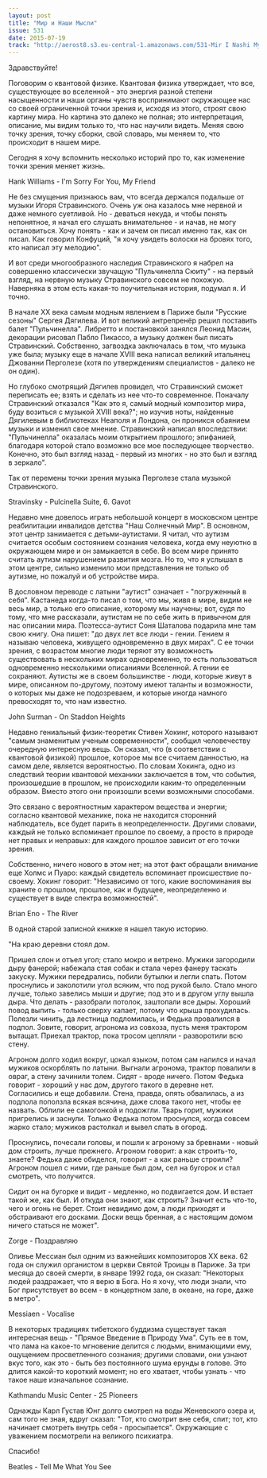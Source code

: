 ```yaml
---
layout: post
title: "Мир и Наши Мысли"
issue: 531
date: 2015-07-19
track: "http://aerost8.s3.eu-central-1.amazonaws.com/531-Mir I Nashi Mysli.mp3"
---
```


Здравствуйте!

Поговорим о квантовой физике. Квантовая физика утверждает, что все, существующее во вселенной - это энергия разной степени насыщенности и наши органы чувств воспринимают окружающее нас со своей ограниченной точки зрения и, исходя из этого, строят свою картину мира. Но картина это далеко не полная; это интерпретация, описание, мы видим только то, что нас научили видеть. Меняя свою точку зрения, точку сборки, свой словарь, мы меняем то, что происходит в нашем мире.

Сегодня я хочу вспомнить несколько историй про то, как изменение точки зрения меняет жизнь.

Hank Williams - I'm Sorry For You, My Friend

Не без смущения признаюсь вам, что всегда держался подальше от музыки Игоря Стравинского. Очень уж она казалось мне нервной и даже немного суетливой. Но - деваться некуда, и чтобы понять непонятное, я начал его слушать внимательнее - и начав, не могу остановиться. Хочу понять - как и зачем он писал именно так, как он писал. Как говорил Конфуций, "я хочу увидеть волоски на бровях того, кто написал эту мелодию".

И вот среди многообразного наследия Стравинского я набрел на совершенно классически звучащую "Пульчинелла Сюиту" - на первый взгляд, на нервную музыку Стравинского совсем не похожую. Наверняка в этом есть какая-то поучительная история, подумал я. И точно.

В начале XX века самым модным явлением в Париже были "Русские сезоны" Сергея Дягилева. И вот великий антрепренёр решил поставить балет "Пульчинелла". Либретто и постановкой занялся Леонид Масин, декорации рисовал Пабло Пикассо, а музыку должен был писать Стравинский. Собственно, загвоздка заключалась в том, что музыка уже была; музыку еще в начале XVIII века написал великий итальянец Джованни Перголезе (хотя по утверждениям специалистов - далеко не он один).

Но глубоко смотрящий Дягилев провидел, что Стравинский сможет переписать ее; взять и сделать из нее что-то современное. Поначалу Стравинский отказался "Как это я, самый модный композитор мира, буду возиться с музыкой XVIII века?"; но изучив ноты, найденные Дягилевым в библиотеках Неаполя и Лондона, он проникся обаянием музыки и изменил свое мнение. Стравинский написал впоследствии: "Пульчинелла" оказалась моим открытием прошлого; эпифанией, благодаря которой стало возможно все мое последующее творчество. Конечно, это был взгляд назад - первый из многих - но это был и взгляд в зеркало".

Так от перемены точки зрения музыка Перголезе стала музыкой Стравинского.

Stravinsky - Pulcinella Suite, 6. Gavot

Недавно мне довелось играть небольшой концерт в московском центре реабилитации инвалидов детства "Наш Солнечный Мир". В основном, этот центр занимается с детьми-аутистами. Я читал, что аутизм считается особым состоянием сознания человека, когда ему неуютно в окружающем мире и он замыкается в себе. Во всем мире принято считать аутизм нарушением развития мозга. Но то, что я услышал в этом центре, сильно изменило мои представления не только об аутизме, но пожалуй и об устройстве мира.

В дословном переводе с латыни "аутист" означает - "погруженный в себя". Кастанеда когда-то писал о том, что мы, живя в мире, видим не весь мир, а только его описание, которому мы научены; вот, судя по тому, что мне рассказали, аутистам не по себе жить в привычном для нас описании мира. Поэтесса-аутист Соня Шаталова подарила мне там свою книгу. Она пишет: "до двух лет все люди - гении. Гением я называю человека, живущего одновременно в двух мирах". С ее точки зрения, с возрастом многие люди теряют эту возможность существовать в нескольких мирах одновременно, то есть пользоваться одновременно несколькими описаниями Вселенной. А гении ее сохраняют. Аутисты же в своем большинстве - люди, которые живут в мире, описанном по-другому, поэтому имеют таланты и возможности, о которых мы даже не подозреваем, и которые иногда намного превосходят то, что нам известно.

John Surman - On Staddon Heights

Недавно гениальный физик-теоретик Стивен Хокинг, которого называют "самым знаменитым ученым современности", сообщил человечеству очередную интересную вещь. Он сказал, что (в соответствии с квантовой физикой) прошлое, которое мы все считаем данностью, на самом деле, является вероятностью. По словам Хокинга, одно из следствий теории квантовой механики заключается в том, что события, произошедшие в прошлом, не происходили каким-то определенным образом. Вместо этого они произошли всеми возможными способами.

Это связано с вероятностным характером вещества и энергии; согласно квантовой механике, пока не находится сторонний наблюдатель, все будет парить в неопределенности. Другими словами, каждый не только вспоминает прошлое по своему, а просто в природе нет правых и неправых: для каждого прошлое зависит от его точки зрения.

Собственно, ничего нового в этом нет; на этот факт обращали внимание еще Холмс и Пуаро: каждый свидетель вспоминает происшествие по-своему. Хокинг говорит: "Независимо от того, какие воспоминания вы храните о прошлом, прошлое, как и будущее, неопределенно и существует в виде спектра возможностей".

Brian Eno - The River

В одной старой записной книжке я нашел такую историю.

"На краю деревни стоял дом.

Пришел слон и отъел угол; стало мокро и ветрено. Мужики загородили дыру фанерой; набежала стая собак и стала через фанеру таскать закуску. Мужики передрались, побили бутылки и легли спать. Потом проснулись и заколотили угол всяким, что под рукой было. Стало много лучше, только завелись мыши и другие; под это и в другом углу вышла дыра. Что делать - разобрали потолок, заштопали все дыры. Хороший повод выпить - только сверху капает, потому что крыша прохудилась. Полезли чинить, да лестница подломилась, и Федька провалился в подпол. Зовите, говорит, агронома из совхоза, пусть меня трактором вытащат. Приехал трактор, пока тросом цепляли - разворотили всю стену.

Агроном долго ходил вокруг, цокал языком, потом сам напился и начал мужиков оскорблять по латыни. Выгнали агронома, трактор повалили в овраг, а стену зачинили толем. Сидят - вроде ничего. Потом Федька говорит - хороший у нас дом, другого такого в деревне нет. Согласились и еще добавили. Стена, правда, опять обвалилась, а из подпола поползла всякая всячина, даже слова такого нет, чтобы ее назвать. Облили ее самогонкой и подожгли. Тварь горит, мужики пригрелись и заснули. Только Федька потом проснулся, когда совсем жарко стало; мужиков растолкал и вывел спать в огород.

Проснулись, почесали головы, и пошли к агроному за бревнами - новый дом строить, лучше прежнего. Агроном говорит: а как строить-то, знаете? Федька даже обиделся, говорит - а как раньше строили? Агроном пошел с ними, где раньше был дом, сел на бугорок и стал смотреть, что получится.

Сидит он на бугорке и видит - медленно, но подвигается дом. И встает такой же, как был. И откуда они знают, как строить? Значит есть что-то, чего и огонь не берет. Стоит невидимо дом, а люди приходят и обстраивают его досками. Доски вещь бренная, а с настоящим домом ничего статься не может".

Zorge - Поздравляю

Оливье Мессиан был одним из важнейших композиторов XX века. 62 года он служил органистом в церкви Святой Троицы в Париже. За три месяца до своей смерти, в январе 1992 года, он сказал: "Некоторых людей раздражает, что я верю в Бога. Но я хочу, что люди знали, что Бог присутствует во всем - в концертном зале, в океане, на горе, даже в метро".

Messiaen - Vocalise

В некоторых традициях тибетского буддизма существует такая интересная вещь - "Прямое Введение в Природу Ума". Суть ее в том, что лама на какое-то мгновение делится с людьми, внимающими ему, ощущением просветленного сознания; другими словами, они узнают вкус того, как это - быть без постоянного шума ерунды в голове. Это длится какой-то короткий момент; но его хватает, чтобы узнать - что такое наше изначальное сознание.

Kathmandu Music Center - 25 Pioneers

Однажды Карл Густав Юнг долго смотрел на воды Женевского озера и, сам того не зная, вдруг сказал: "Тот, кто смотрит вне себя, спит; тот, кто начинает смотреть внутрь себя - просыпается". Окружающие с уважением посмотрели на великого психиатра.

Спасибо!

Beatles - Tell Me What You See
